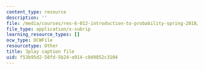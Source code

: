 ```yaml
---
content_type: resource
description: ''
file: /media/courses/res-6-012-introduction-to-probability-spring-2018/f53b95d258fd5b24a914c8d9852c3104_tzW5jlfEvwU.vtt
file_type: application/x-subrip
learning_resource_types: []
ocw_type: OCWFile
resourcetype: Other
title: 3play caption file
uid: f53b95d2-58fd-5b24-a914-c8d9852c3104
---
```

